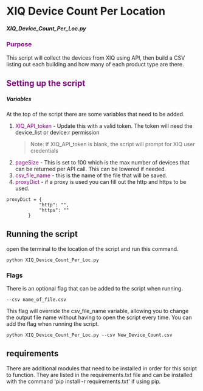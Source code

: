# XIQ Device Count Per Location
##### XIQ_Device_Count_Per_Loc.py
### <span style="color:purple">Purpose</span>
This script will collect the devices from XIQ using API, then build a CSV listing out each building and how many of each product type are there. 

## <span style="color:purple">Setting up the script</span>
##### Variables
At the top of the script there are some variables that need to be added.
1. <span style="color:purple">XIQ_API_token</span> - Update this with a valid token. The token will need the device_list or device:r permission
    >Note: If XIQ_API_token is blank, the script will prompt for XIQ user credentials
2. <span style="color:purple">pageSize</span> - This is set to 100 which is the max number of devices that can be returned per API call. This can be lowered if needed.
3. <span style="color:purple">csv_file_name</span> - this is the name of the file that will be saved.
4. <span style="color:purple">proxyDict</span> - if a proxy is used you can fill out the http and https to be used.
```
proxyDict = {
            "http": "",
            "https": ""
        }
```

## Running the script
open the terminal to the location of the script and run this command.

```
python XIQ_Device_Count_Per_Loc.py
```
### Flags
There is an optional flag that can be added to the script when running.
```
--csv name_of_file.csv
```
This flag will override the csv_file_name variable, allowing you to change the output file name without having to open the script every time.
You can add the flag when running the script.
```
python XIQ_Device_Count_Per_Loc.py --csv New_Device_Count.csv
```

## requirements
There are additional modules that need to be installed in order for this script to function. They are listed in the requirements.txt file and can be installed with the command 'pip install -r requirements.txt' if using pip.